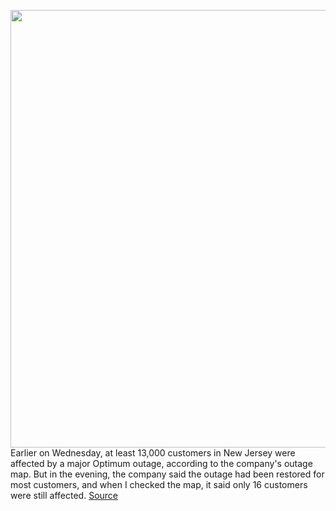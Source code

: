 <img src='https://cdn.vox-cdn.com/thumbor/kZsAJbEyuLfwU11iuDE_NWOcRiM=/0x0:2040x1360/1200x800/filters:focal(857x517:1183x843)/cdn.vox-cdn.com/uploads/chorus_image/image/71104838/acastro__171016_1777_0001_v5.0.jpg' width='700px' /><br/>
Earlier on Wednesday, at least 13,000 customers in New Jersey were affected by a major Optimum outage, according to the company's outage map. But in the evening, the company said the outage had been restored for most customers, and when I checked the map, it said only 16 customers were still affected.
<a href='https://www.theverge.com/2022/7/13/23207421/optimum-outage-new-jersey-parsippany-troy-hills-boonton'> Source <a/>